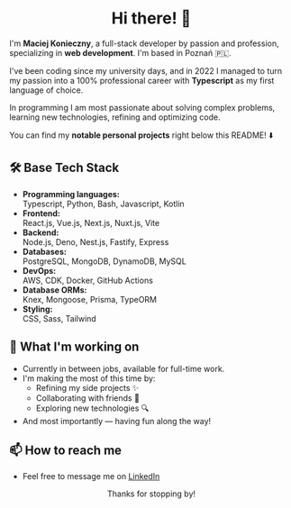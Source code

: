 <div align="center">
<h1>Hi there! 👋</h1>  
</div>

I'm **Maciej Konieczny**, a full-stack developer by passion and profession, specializing in **web development**. I'm based in Poznań 🇵🇱.  

I've been coding since my university days, and in 2022 I managed to turn my passion into a 100% professional career with **Typescript** as my first language of choice.  

In programming I am most passionate about solving complex problems, learning new technologies, refining and optimizing code.

You can find my **notable personal projects** right below this README! ⬇️

## 🛠️ Base Tech Stack
- **Programming languages:**  
Typescript, Python, Bash, Javascript, Kotlin  
- **Frontend:**  
React.js, Vue.js, Next.js, Nuxt.js, Vite  
- **Backend:**  
Node.js, Deno, Nest.js, Fastify, Express  
- **Databases:**  
PostgreSQL, MongoDB, DynamoDB, MySQL  
- **DevOps:**  
AWS, CDK, Docker, GitHub Actions  
- **Database ORMs:**  
Knex, Mongoose, Prisma, TypeORM
- **Styling:**  
CSS, Sass, Tailwind

## 🚀 What I'm working on  
- Currently in between jobs, available for full-time work.
- I'm making the most of this time by:
    * Refining my side projects ✨
    * Collaborating with friends 🤝
    * Exploring new technologies 🔍  
- And most importantly — having fun along the way!

## 📫 How to reach me  
- Feel free to message me on [LinkedIn](https://www.linkedin.com/in/mcjkon)

<div align="center">
Thanks for stopping by!
</div>